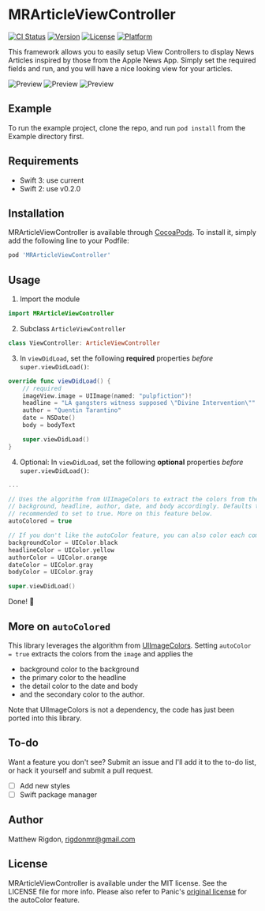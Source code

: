 # MRArticleViewController

[![CI Status](http://img.shields.io/travis/mrigdon/MRArticleViewController.svg?style=flat)](https://travis-ci.org/mrigdon/MRArticleViewController)
[![Version](https://img.shields.io/cocoapods/v/MRArticleViewController.svg?style=flat)](http://cocoapods.org/pods/MRArticleViewController)
[![License](https://img.shields.io/cocoapods/l/MRArticleViewController.svg?style=flat)](http://cocoapods.org/pods/MRArticleViewController)
[![Platform](https://img.shields.io/cocoapods/p/MRArticleViewController.svg?style=flat)](http://cocoapods.org/pods/MRArticleViewController)

This framework allows you to easily setup View Controllers to display News Articles inspired by those from the Apple News App. Simply set the required fields and run, and you will have a nice looking view for your articles.

![Preview](https://raw.githubusercontent.com/mrigdon/MRArticleViewController/master/preview1.png)
![Preview](https://raw.githubusercontent.com/mrigdon/MRArticleViewController/master/preview2.png)
![Preview](https://raw.githubusercontent.com/mrigdon/MRArticleViewController/master/preview3.png)

## Example

To run the example project, clone the repo, and run `pod install` from the Example directory first.

## Requirements

- Swift 3: use current
- Swift 2: use v0.2.0

## Installation

MRArticleViewController is available through [CocoaPods](http://cocoapods.org). To install
it, simply add the following line to your Podfile:

```ruby
pod 'MRArticleViewController'
```

## Usage

1. Import the module

  ```swift
  import MRArticleViewController
  ```

2. Subclass `ArticleViewController`

  ```swift
  class ViewController: ArticleViewController
  ```

3. In `viewDidLoad`, set the following **required** properties *before* `super.viewDidLoad()`:

  ```swift
  override func viewDidLoad() {
      // required
      imageView.image = UIImage(named: "pulpfiction")!
      headline = "LA gangsters witness supposed \"Divine Intervention\""
      author = "Quentin Tarantino"
      date = NSDate()
      body = bodyText

      super.viewDidLoad()
  }
  ```

4. Optional: In `viewDidLoad`, set the following **optional** properties *before* `super.viewDidLoad()`:

  ```swift
  ...
  
  // Uses the algorithm from UIImageColors to extract the colors from the image and color the
  // background, headline, author, date, and body accordingly. Defaults to false, but highly
  // recommended to set to true. More on this feature below.
  autoColored = true
  
  // If you don't like the autoColor feature, you can also color each component individually
  backgroundColor = UIColor.black
  headlineColor = UIColor.yellow
  authorColor = UIColor.orange
  dateColor = UIColor.gray
  bodyColor = UIColor.gray
  
  super.viewDidLoad()
  ```
  
Done! :beers:

## More on `autoColored`

This library leverages the algorithm from [UIImageColors](https://github.com/jathu/UIImageColors). Setting `autoColor = true` extracts the colors from the `image` and applies the 
* background color to the background
* the primary color to the headline
* the detail color to the date and body
* and the secondary color to the author.

Note that UIImageColors is not a dependency, the code has just been ported into this library.

## To-do

Want a feature you don't see? Submit an issue and I'll add it to the to-do list, or hack it yourself and submit a pull request.

- [ ] Add new styles
- [ ] Swift package manager

## Author

Matthew Rigdon, rigdonmr@gmail.com

## License

MRArticleViewController is available under the MIT license. See the LICENSE file for more info. Please also refer to Panic's [original license](https://github.com/panicinc/ColorArt/#license) for the autoColor feature.
